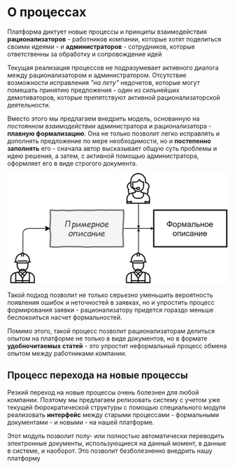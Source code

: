# О процессах
Платформа диктует новые процессы и принципы взаимодействия **рационализаторов** - работников компании, которые хотят поделиться своими идеями - и **администраторов** - сотрудников, которые ответственны за обработку и сопровождение идей

Текущая реализация процессов не подразумевает активного диалога между рационализатором и администратором. Отсутствие возможности исправления *"на лету"* недочетов, которые могут помешать принятию предложения - один из сильнейших демотиваторов, которые препятствуют активной рационализаторской деятельности.

Вместо этого мы предлагаем внедрить модель, основанную на *постоянном взаимодействии* администратора и рационализатора - **плавную формализацию**. Она не только позволит легко исправлять и дополнять предложение по мере необходимости, но и **постепенно заполнять** его - сначала автор высказывает общую суть проблемы и идею решения, а затем, с активной помощью администратора, оформляет его в виде строгого документа.

![Smooth Formalization](Schemes/Smooth-formalization.png)

Такой подход позволит не только серьезно уменьшить вероятность появления ошибок и неточностей в заявках, но и упростить процесс формирования заявки - рационализатору придется гораздо меньше беспокоиться насчет формальностей.

Помимо этого, такой процесс позволит рационализаторам делиться опытом на платформе не только в виде документов, но в формате **удобночитаемых статей** - это упростит неформальный процесс обмена опытом между работниками компании.
## Процесс перехода на новые процессы
Резкий переход на новые процессы очень болезнен для любой компании. Поэтому мы предлагаем релизовать систему с учетом уже текущей бюрократической структуры с помощью специального модуля реализовать **интерфейс** между старыми процессами - формальными документами - и новыми - на нашей платформе.

Этот модуль позволит полу- или полностью автоматически переводить электронные документы, использующиеся на данный момент, в данные в системе, и наоборот. Это позволит безболезненно внедрить нашу платформу